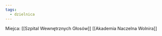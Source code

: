 ```yaml
---
tags:
  - dzielnica
---
```

Miejca: 
[[Szpital Wewnętrznych Głosów]]
[[Akademia Naczelna Wolnira]]

